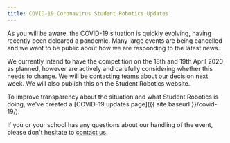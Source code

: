 ```yaml
---
title: COVID-19 Coronavirus Student Robotics Updates
---
```


As you will be aware, the COVID-19 situation is quickly evolving, having recently been delcared a pandemic. Many large events are being cancelled and we want to be public about how we are responding to the latest news.

We currently intend to have the competition on the 18th and 19th April 2020 as planned, however are actively and carefully considering whether this needs to change. We will be contacting teams about our decision next week. We will also publish this on the Student Robotics website.

To improve transparency about the situation and what Student Robotics is doing, we've created a [COVID-19 updates page]({{ site.baseurl }}/covid-19/).

If you or your school has any questions about our handling of the event, please don't hesitate to [contact us](mailto:competition-team@studentrobotics.org).
